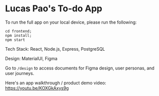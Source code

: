 # Lucas Pao's To-do App

To run the full app on your local device, please run the following:

```
cd frontend;
npm install;
npm start
```

Tech Stack: React, Node.js, Express, PostgreSQL

Design: MaterialUI, Figma

Go to ```/design``` to access documents for Figma design, user personas, and user journeys. 

Here's an app walkthrough / product demo video: https://youtu.be/KOXGkAxys9g
